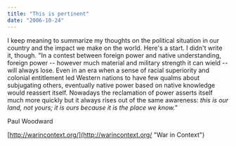 ```yaml
---
title: "This is pertinent"
date: "2006-10-24"
---
```


I keep meaning to summarize my thoughts on the political situation in our country and the impact we make on the world. Here's a start. I didn't write it, though. "In a contest between foreign power and native understanding, foreign power -- however much material and military strength it can wield -- will always lose. Even in an era when a sense of racial superiority and colonial entitlement led Western nations to have few qualms about subjugating others, eventually native power based on native knowledge would reassert itself. Nowadays the reclamation of power asserts itself much more quickly but it always rises out of the same awareness: _this is our land, not yours; it is ours because it is the place we know."_

Paul Woodward

[http://warincontext.org/](http://warincontext.org/ "War in Context")
